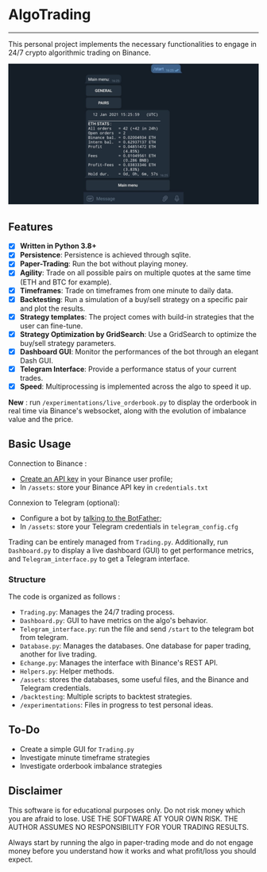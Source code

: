 # AlgoTrading
------------

This personal project implements the necessary functionalities to engage in 24/7 crypto algorithmic trading on Binance.

![image_telegram](image_readme.jpg)

## Features

- [x] **Written in Python 3.8+**
- [x] **Persistence**: Persistence is achieved through sqlite.
- [x] **Paper-Trading**: Run the bot without playing money.
- [x] **Agility**: Trade on all possible pairs on multiple quotes at the same time (ETH and BTC for example).
- [x] **Timeframes**: Trade on timeframes from one minute to daily data.
- [x] **Backtesting**: Run a simulation of a buy/sell strategy on a specific pair and plot the results.
- [x] **Strategy templates**: The project comes with build-in strategies that the user can fine-tune.
- [x] **Strategy Optimization by GridSearch**: Use a GridSearch to optimize the buy/sell strategy parameters.
- [x] **Dashboard GUI**: Monitor the performances of the bot through an elegant Dash GUI.
- [x] **Telegram Interface**: Provide a performance status of your current trades.
- [x] **Speed**: Multiprocessing is implemented across the algo to speed it up.

**New** : run `/experimentations/live_orderbook.py` to display the orderbook in real time via Binance's websocket, along with the evolution of imbalance value and the price.

## Basic Usage

Connection to Binance :
- [Create an API key](https://www.binance.com/fr/support/faq/360002502072) in your Binance user profile;
- In `/assets`: store your Binance API key in `credentials.txt`

Connexion to Telegram (optional):
- Configure a bot by [talking to the BotFather](https://core.telegram.org/bots);
- In `/assets`: store your Telegram credentials in `telegram_config.cfg`


Trading can be entirely managed from `Trading.py`.
Additionally, run `Dashboard.py` to display a live dashboard (GUI) to get performance metrics, and `Telegram_interface.py` to get a Telegram interface.


### Structure

The code is organized as follows :
- `Trading.py`: Manages the 24/7 trading process.
- `Dashboard.py`: GUI to have metrics on the algo's behavior.
- `Telegram_interface.py`: run the file and send `/start` to the telegram bot from telegram.
- `Database.py`: Manages the databases. One database for paper trading, another for live trading.
- `Echange.py`: Manages the interface with Binance's REST API.
- `Helpers.py`: Helper methods.
- `/assets`: stores the databases, some useful files, and the Binance and Telegram credentials.
- `/backtesting`: Multiple scripts to backtest strategies.
- `/experimentations`: Files in progress to test personal ideas.


## To-Do

- Create a simple GUI for `Trading.py`
- Investigate minute timeframe strategies
- Investigate orderbook imbalance strategies


## Disclaimer

This software is for educational purposes only. Do not risk money which
you are afraid to lose. USE THE SOFTWARE AT YOUR OWN RISK. THE AUTHOR ASSUMES NO RESPONSIBILITY FOR YOUR TRADING RESULTS.

Always start by running the algo in paper-trading mode and do not engage money
before you understand how it works and what profit/loss you should expect.